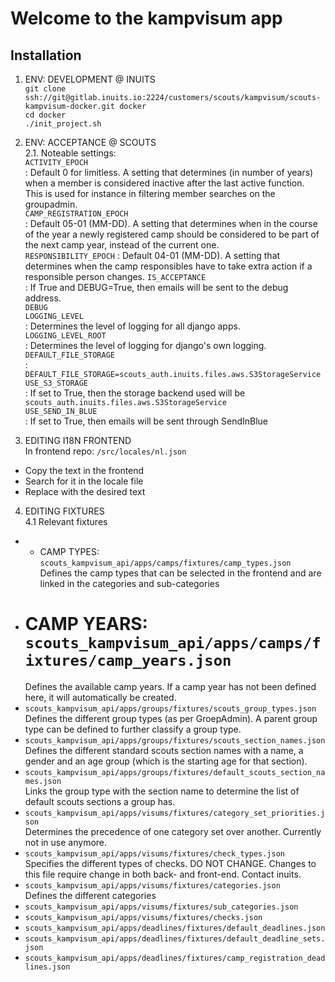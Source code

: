 

# Welcome to the kampvisum app


## Installation

1. ENV: DEVELOPMENT @ INUITS  
`git clone ssh://git@gitlab.inuits.io:2224/customers/scouts/kampvisum/scouts-kampvisum-docker.git docker`  
`cd docker`  
`./init_project.sh`  

2. ENV: ACCEPTANCE @ SCOUTS  
2.1. Noteable settings:  
`ACTIVITY_EPOCH`  
:  Default 0 for limitless. A setting that determines (in number of years) when a member is considered inactive after the last active function.  
This is used for instance in filtering member searches on the groupadmin.  
`CAMP_REGISTRATION_EPOCH`  
:  Default 05-01 (MM-DD). A setting that determines when in the course of the year a newly registered camp should be considered to be part of the next camp year, instead of the current one.  
`RESPONSIBILITY_EPOCH`
:  Default 04-01 (MM-DD). A setting that determines when the camp responsibles have to take extra action if a responsible person changes.
`IS_ACCEPTANCE`  
:  If True and DEBUG=True, then emails will be sent to the debug address.  
`DEBUG`  
`LOGGING_LEVEL`  
: Determines the level of logging for all django apps.  
`LOGGING_LEVEL_ROOT`  
: Determines the level of logging for django's own logging.  
`DEFAULT_FILE_STORAGE`  
: `DEFAULT_FILE_STORAGE=scouts_auth.inuits.files.aws.S3StorageService`  
`USE_S3_STORAGE`  
: If set to True, then the storage backend used will be `scouts_auth.inuits.files.aws.S3StorageService`  
`USE_SEND_IN_BLUE`  
: If set to True, then emails will be sent through SendInBlue



3. EDITING I18N FRONTEND  
In frontend repo: `/src/locales/nl.json`  
- Copy the text in the frontend
- Search for it in the locale file
- Replace with the desired text

4. EDITING FIXTURES  
4.1 Relevant fixtures  
- * CAMP TYPES: `scouts_kampvisum_api/apps/camps/fixtures/camp_types.json`  
  Defines the camp types that can be selected in the frontend and are linked in the categories and sub-categories
- # CAMP YEARS: `scouts_kampvisum_api/apps/camps/fixtures/camp_years.json`  
  Defines the available camp years. If a camp year has not been defined here, it will automatically be created.
- `scouts_kampvisum_api/apps/groups/fixtures/scouts_group_types.json`  
  Defines the different group types (as per GroepAdmin). A parent group type can be defined to further classify a group type.
- `scouts_kampvisum_api/apps/groups/fixtures/scouts_section_names.json`  
  Defines the different standard scouts section names with a name, a gender and an age group (which is the starting age for that section).
- `scouts_kampvisum_api/apps/groups/fixtures/default_scouts_section_names.json`  
  Links the group type with the section name to determine the list of default scouts sections a group has.
- `scouts_kampvisum_api/apps/visums/fixtures/category_set_priorities.json`  
  Determines the precedence of one category set over another. Currently not in use anymore.
- `scouts_kampvisum_api/apps/visums/fixtures/check_types.json`  
  Specifies the different types of checks. DO NOT CHANGE. Changes to this file require change in both back- and front-end. Contact inuits.
- `scouts_kampvisum_api/apps/visums/fixtures/categories.json`  
  Defines the different categories
- `scouts_kampvisum_api/apps/visums/fixtures/sub_categories.json`  
- `scouts_kampvisum_api/apps/visums/fixtures/checks.json`  
- `scouts_kampvisum_api/apps/deadlines/fixtures/default_deadlines.json`  
- `scouts_kampvisum_api/apps/deadlines/fixtures/default_deadline_sets.json`  
- `scouts_kampvisum_api/apps/deadlines/fixtures/camp_registration_deadlines.json`  

